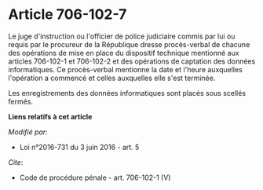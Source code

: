 # Article 706-102-7

Le juge d'instruction ou l'officier de police judiciaire commis par lui ou requis par le procureur de la République dresse
procès-verbal de chacune des opérations de mise en place du dispositif technique mentionné aux articles 706-102-1 et
706-102-2 et des opérations de captation des données informatiques. Ce procès-verbal mentionne la date et l'heure auxquelles
l'opération a commencé et celles auxquelles elle s'est terminée. 

Les enregistrements des données informatiques sont placés sous scellés fermés.

**Liens relatifs à cet article**

_Modifié par_:

  - Loi n°2016-731 du 3 juin 2016 - art. 5

_Cite_:

  - Code de procédure pénale - art. 706-102-1 (V)
